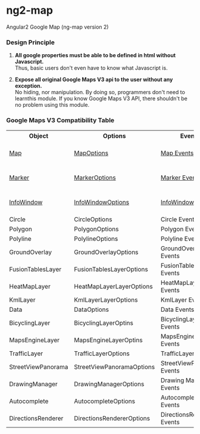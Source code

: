 # ng2-map

Angular2 Google Map (ng-map version 2)

### Design Principle

1. **All google properties must be able to be defined in html without Javascript.**   
   Thus, basic users don't even have to know what Javascript is. 

2. **Expose all original Google Maps V3 api to the user without any exception.**   
   No hiding, nor manipulation. By doing so, programmers don't need to learnthis module.
   If you know Google Maps V3 API, there shouldn't be no problem using this module.


### Google Maps V3 Compatibility Table

<table>
  <tr><th> Object  <th> Options <th> Events <th> Note </tr>
  <tr><td> <a href="https://developers.google.com/maps/documentation/javascript/reference#Map">Map</a>
      <td> <a href="https://developers.google.com/maps/documentation/javascript/reference#MapOptions">MapOptions</a>
      <td> <a href="https://developers.google.com/maps/documentation/javascript/reference#Map">Map Events</a>
      <td> supported as `ng2-map`
  <tr><td> <a href="https://developers.google.com/maps/documentation/javascript/reference#Marker">Marker</a>
      <td> <a href="https://developers.google.com/maps/documentation/javascript/reference#MarkerOptions">MarkerOptions</a>
      <td> <a href="https://developers.google.com/maps/documentation/javascript/reference#Marker">Marker Events</a>
      <td> supported as `marker`
  <tr><td> <a href="https://developers.google.com/maps/documentation/javascript/reference#InfoWindow">InfoWindow</a>
      <td> <a href="https://developers.google.com/maps/documentation/javascript/reference#InfoWindowOptions">InfoWindowOptions</a>
      <td> <a href="https://developers.google.com/maps/documentation/javascript/reference#InfoWindow">InfoWindow Events</a>
      <td> supported as `info-window`
  <tr><td> Circle        <td> CircleOptions            <td> Circle Events        <td> v0.2.0
  <tr><td> Polygon       <td> PolygonOptions           <td> Polygon Events       <td> v0.2.0
  <tr><td> Polyline      <td> PolylineOptions          <td> Polyline Events      <td> v0.2.0
  <tr><td> GroundOverlay <td> GroundOverlayOptions     <td> GroundOverlay Events <td> v0.2.0
  <tr><td> FusionTablesLayer <td> FusionTablesLayerOptions <td> FusionTablesLayer Events <td> v0.3.0
  <tr><td> HeatMapLayer  <td> HeatMapLayerLayerOptions <td> HeatMapLayer Events      <td> v0.3.0
  <tr><td> KmlLayer      <td> KmlLayerLayerOptions     <td> KmlLayer Events          <td> v0.3.0
  <tr><td> Data          <td> DataOptions              <td> Data Events              <td> v0.4.0 `<map-data>`
  <tr><td> BicyclingLayer  <td> BicyclingLayerOptins    <td> BicyclingLayer Events   <td> v0.5.0 
  <tr><td> MapsEngineLayer <td> MapsEngineLayerOptins   <td> MapsEngineLayer Events  <td> v0.5.0 
  <tr><td> TrafficLayer    <td> TrafficLayerOptions     <td> TrafficLayer Events     <td> v0.5.0 
  <tr><td> StreetViewPanorama  <td> StreetViewPanoramaOptions     <td> StreetViewPanorama Events  <td> v0.6.0 
  <tr><td> DrawingManager  <td> DrawingManagerOptions   <td> Drawing Manager Events <td> 0.7.0
  <tr><td> Autocomplete    <td> AutocompleteOptions     <td> Autocomplete Events    <td> 1.1.0
  <tr><td> DirectionsRenderer <td> DirectionsRendererOptions     <td> DirectionsRenderer Events    <td> 1.2.0
</table>
